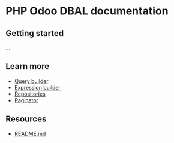 PHP Odoo DBAL documentation
===========================

Getting started
---------------

...

Learn more
----------

- [Query builder](./query_builder.md)
- [Expression builder](./expression_builder.md)
- [Repositories](./repositories.md)
- [Paginator](./paginator.md)

Resources
---------

- [README.md](../README.md)